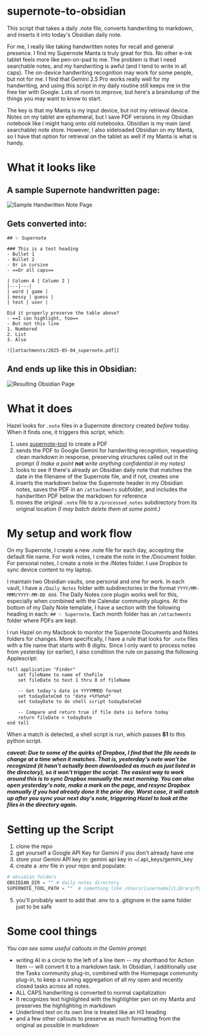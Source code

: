 # supernote-to-obsidian

This script that takes a daily .note file, converts handwriting to markdown, and inserts it into today's Obsidian daily note.  

For me, I really like taking handwritten notes for recall and general presence.  I find my Supernote Manta is truly great for this.  No other e-ink tablet feels more like pen-on-pad to me.  The problem is that I need searchable notes, and my handwriting is awful (and I tend to write in all caps).  The on-device handwriting recognition may work for some people, but not for me.  I find that Gemini 2.5 Pro works really well for my handwriting, and using this script in my daily routine still keeps me in the free tier with Google.  Lots of room to improve, but here's a braindump of the things you may want to know to start.

The key is that my Manta is my input device, but not my retrieval device.  Notes on my tablet are ephemeral, but I save PDF versions in my Obsidian notebook like I might hang onto old notebooks.  Obsidian is my main (and searchable) note store.  However, I also sideloaded Obsidian on my Manta, so I have that option for retrieval on the tablet as well if my Manta is what is handy.

# What it looks like

## A sample Supernote handwritten page:
![Sample Handwritten Note Page](supernote-handwritten-page.webp)

## Gets converted into:

```
## ✨ Supernote

### This is a test heading
- Bullet 1
- Bullet 2
- 0r in cursive
- ==Or all caps==

| Column A | Column 2 |
|---|---|
| word | game |
| messy | guess |
| test | user |

Did it properly preserve the table above?
- ==I can highlight, too==
- But not this line
1. Numbered
2. List
3. Also

![[attachments/2025-05-04_supernote.pdf]]
```
## And ends up like this in Obsidian:
![Resulting Obsidian Page](resulting-obsidian-note.webp)


# What it does

Hazel looks for `.note` files in a Supernote directory created *before* today.  When it finds one, it triggers this script, which:
1. uses [supernote-tool](https://github.com/jya-dev/supernote-tool) to create a PDF
2. sends the PDF to Google Gemini for handwriting recognition, requesting clean markdown in response, preserving structures called out in the prompt *(I make a point ***not*** write anything confidential in my notes)*
3. looks to see if there's already an Obsidian daily note that matches the date in the filename of the Supernote file, and if not, creates one
4. inserts the markdown below the Supernote header in my Obsidian notes, saves the PDF in an `/attachments` subfolder, and includes the handwritten PDF below the markdown for reference
5. moves the original `.note` file to a `/processed_notes` subdirectory from its original location *(I may batch delete them at some point.)*

# My setup and work flow

On my Supernote, I create a new .note file for each day, accepting the default file name.  For work notes, I create the note in the /Document folder.  For personal notes, I create a note in the /Notes folder.  I use Dropbox to sync device content to my laptop.

I maintain two Obsidian vaults, one personal and one for work.  In each vault, I have a `/Daily Notes` folder with subdirectories in the format `YYYY/MM-MMM/YYYY-MM-DD ddd`. The Daily Notes core plugin works well for this, especially when combined with the Calendar community plugins.  At the bottom of my Daily Note template, I have a section with the following heading in each: `## ✨ Supernote`.  Each month folder has an `/attachments` folder where PDFs are kept.

I run Hazel on my Macbook to monitor the Supernote Documents and Notes folders for changes.  More specifically, I have a rule that looks for `.note` files with a file name that starts with 8 digits.  Since I only want to process notes from yesterday (or earlier), I also condition the rule on passing the following Applescript:
```applescript
tell application "Finder"
	set fileName to name of theFile
	set fileDate to text 1 thru 8 of fileName
	
	-- Get today's date in YYYYMMDD format
	set todayDateCmd to "date +%Y%m%d"
	set todayDate to do shell script todayDateCmd
	
	-- Compare and return true if file date is before today
	return fileDate < todayDate
end tell
```
When a match is detected, a shell script is run, which passes **$1** to this python script.  

***caveat: 
Due to some of the quirks of Dropbox, I find that the file needs to change at a time when it matches.  That is, yesterday's note won't be recognized (it hasn't actually been downloaded as much as just listed in the directory), so it won't trigger the script.  The easiest way to work around this is to sync Dropbox manually the next morning.  You can also open yesterday's note, make a mark on the page, and resync Dropbox manually if you had already done it the prior day.  Worst case, it will catch up after you sync your next day's note, triggering Hazel to look at the files in the directory again.***

# Setting up the Script

1. clone the repo
2. get yourself a Google API Key for Gemini if you don't already have one
3. store your Gemini API key in: gemini api key in ~/.api_keys/gemini_key
4. create a .env file in your repo and populate:
```python
# obsidian folders
OBSIDIAN_DIR = "" # daily notes directory
SUPERNOTE_TOOL_PATH = ""  # something like /Users/[username]/Library/Python/3.9/bin
```
5. you'll probably want to add that .env to a .gitignore in the same folder just to be safe

# Some cool things
*You can see some useful callouts in the Gemini prompt.*
* writing AI in a circle to the left of a line item -- my shorthand for Action Item -- will convert it to a markdown task. In Obsidian, I additionally use the Tasks community plug-in, combined with the Homepage community plug-in, to keep a running aggregation of all my open and recently closed tasks across all notes.
* ALL CAPS handwriting is converted to normal capitalization
* It recognizes text highlighted with the highlighter pen on my Manta and preserves the highlighting in markdown
* Underlined text on its own line is treated like an H3 heading
* and a few other callouts to preserve as much formatting from the original as possible in markdown
